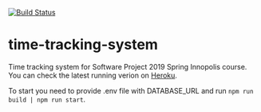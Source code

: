 [![Build Status](https://travis-ci.org/tatra-corp/time-tracking-system.svg?branch=master)](https://travis-ci.org/tatra-corp/time-tracking-system)


# time-tracking-system
Time tracking system for Software Project 2019 Spring Innopolis course. You can check the latest running verion on [Heroku](https://tatra.herokuapp.com/).

To start you need to provide .env file with DATABASE_URL and run `npm run build | npm run start`.